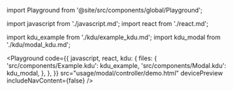 import Playground from '@site/src/components/global/Playground';

import javascript from './javascript.md';
import react from './react.md';

import kdu_example from './kdu/example_kdu.md';
import kdu_modal from './kdu/modal_kdu.md';

<Playground
  code={{
    javascript,
    react,
    kdu: {
      files: {
        'src/components/Example.kdu': kdu_example,
        'src/components/Modal.kdu': kdu_modal,
      },
    },
  }}
  src="usage/modal/controller/demo.html"
  devicePreview
  includeNavContent={false}
/>
